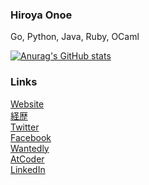 ### Hiroya Onoe
Go, Python, Java, Ruby, OCaml  

[![Anurag's GitHub stats](https://github-readme-stats.vercel.app/api?username=hiroyaonoe&count_private=true&show_icons=true&line_height=28)](https://github.com/anuraghazra/github-readme-stats)

<!-- ![Top Langs](https://github-readme-stats.vercel.app/api/top-langs/?username=hiroyaonoe&card_width=495) -->

### Links
[Website](https://hiroyanoe.dev/)  
[経歴](experiences.md)  
[Twitter](https://twitter.com/hiroyanoe)  
[Facebook](https://facebook.com/onoehiroya.0330)  
[Wantedly](https://www.wantedly.com/id/onoe_hiroya)  
[AtCoder](https://atcoder.jp/users/noe)  
[LinkedIn](https://www.linkedin.com/in/onoehiroya/)

<!--
**hiroyaonoe/hiroyaonoe** is a ✨ _special_ ✨ repository because its `README.md` (this file) appears on your GitHub profile.

Here are some ideas to get you started:

- 🔭 I’m currently working on ...
- 🌱 I’m currently learning ...
- 👯 I’m looking to collaborate on ...
- 🤔 I’m looking for help with ...
- 💬 Ask me about ...
- 📫 How to reach me: ...
- 😄 Pronouns: ...
- ⚡ Fun fact: ...
-->

